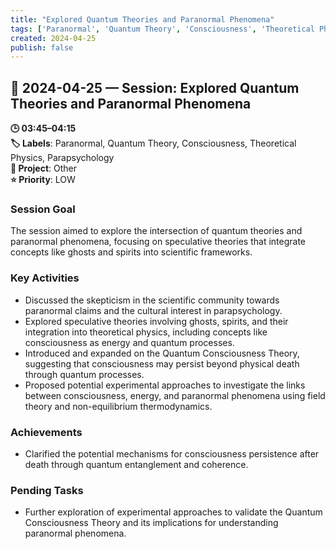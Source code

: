 ```yaml
---
title: "Explored Quantum Theories and Paranormal Phenomena"
tags: ['Paranormal', 'Quantum Theory', 'Consciousness', 'Theoretical Physics', 'Parapsychology']
created: 2024-04-25
publish: false
---
```


## 📅 2024-04-25 — Session: Explored Quantum Theories and Paranormal Phenomena

**🕒 03:45–04:15**  
**🏷️ Labels**: Paranormal, Quantum Theory, Consciousness, Theoretical Physics, Parapsychology  
**📂 Project**: Other  
**⭐ Priority**: LOW  


### Session Goal
The session aimed to explore the intersection of quantum theories and paranormal phenomena, focusing on speculative theories that integrate concepts like ghosts and spirits into scientific frameworks.

### Key Activities
- Discussed the skepticism in the scientific community towards paranormal claims and the cultural interest in parapsychology.
- Explored speculative theories involving ghosts, spirits, and their integration into theoretical physics, including concepts like consciousness as energy and quantum processes.
- Introduced and expanded on the Quantum Consciousness Theory, suggesting that consciousness may persist beyond physical death through quantum processes.
- Proposed potential experimental approaches to investigate the links between consciousness, energy, and paranormal phenomena using field theory and non-equilibrium thermodynamics.

### Achievements
- Clarified the potential mechanisms for consciousness persistence after death through quantum entanglement and coherence.

### Pending Tasks
- Further exploration of experimental approaches to validate the Quantum Consciousness Theory and its implications for understanding paranormal phenomena.

